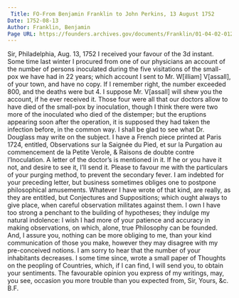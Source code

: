 ```yaml
---
 Title: FO-From Benjamin Franklin to John Perkins, 13 August 1752
Date: 1752-08-13
Author: Franklin, Benjamin
Page URL: https://founders.archives.gov/documents/Franklin/01-04-02-0125
---
```


Sir,
Philadelphia, Aug. 13, 1752
I received your favour of the 3d instant. Some time last winter I procured from one of our physicians an account of the number of persons inoculated during the five visitations of the small-pox we have had in 22 years; which account I sent to Mr. W[illiam] V[assall], of your town, and have no copy. If I remember right, the number exceeded 800, and the deaths were but 4. I suppose Mr. V[assall] will shew you the account, if he ever received it. Those four were all that our doctors allow to have died of the small-pox by inoculation, though I think there were two more of the inoculated who died of the distemper; but the eruptions appearing soon after the operation, it is supposed they had taken the infection before, in the common way.
I shall be glad to see what Dr. Douglass may write on the subject. I have a French piece printed at Paris 1724, entitled, Observations sur la Saignée du Pied, et sur la Purgation au commencement de la Petite Verole, & Raisons de doubte contre l’Inoculation. A letter of the doctor’s is mentioned in it. If he or you have it not, and desire to see it, I’ll send it. Please to favour me with the particulars of your purging method, to prevent the secondary fever.
I am indebted for your preceding letter, but business sometimes obliges one to postpone philosophical amusements. Whatever I have wrote of that kind, are really, as they are entitled, but Conjectures and Suppositions; which ought always to give place, when careful observation militates against them. I own I have too strong a penchant to the building of hypotheses; they indulge my natural indolence: I wish I had more of your patience and accuracy in making observations, on which, alone, true Philosophy can be founded. And, I assure you, nothing can be more obliging to me, than your kind communication of those you make, however they may disagree with my pre-conceived notions.
I am sorry to hear that the number of your inhabitants decreases. I some time since, wrote a small paper of Thoughts on the peopling of Countries, which, if I can find, I will send you, to obtain your sentiments. The favourable opinion you express of my writings, may, you see, occasion you more trouble than you expected from, Sir, Yours, &c.
B.F.

